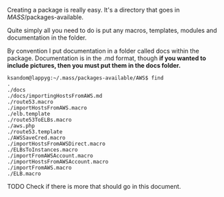 Creating a package is really easy. It's a directory that goes in _MASS_/packages-available.

Quite simply all you need to do is put any macros, templates, modules and documentation in the folder. 

By convention I put documentation in a folder called docs within the package. Documentation is in the .md format, though **if you wanted to include pictures, then you must put them in the docs folder.**

    ksandom@lappyg:~/.mass/packages-available/AWS$ find
    .
    ./docs
    ./docs/importingHostsFromAWS.md
    ./route53.macro
    ./importHostsFromAWS.macro
    ./elb.template
    ./route53ToELBs.macro
    ./aws.php
    ./route53.template
    ./AWSSaveCred.macro
    ./importHostsFromAWSDirect.macro
    ./ELBsToInstances.macro
    ./importFromAWSAccount.macro
    ./importHostsFromAWSAccount.macro
    ./importFromAWS.macro
    ./ELB.macro

TODO Check if there is more that should go in this document.